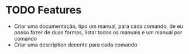 # TODO Features

- Criar uma documentação, tipo um manual, para cada comando, de eu posso fazer de duas formas, listar todos os manuais e um manual por comando
- Criar uma description decente para cada comando
